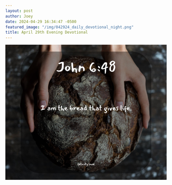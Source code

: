 ```yaml
---
layout: post
author: Joey
date: 2024-04-29 16:34:47 -0500
featured_image: "/img/042924_daily_devotional_night.png"
title: April 29th Evening Devotional
---
```


[![April 29th 2024 - Evening Devotional](/img/042924_daily_devotional_night.png)](/img/042924_daily_devotional_night.png)